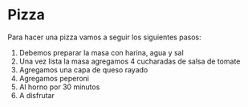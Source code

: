 # Pizza
Para hacer una pizza vamos a seguir los siguientes pasos:

1. Debemos preparar la masa con harina, agua y sal
2. Una vez lista la masa agregamos 4 cucharadas de salsa de tomate
3. Agregamos una capa de queso rayado
4. Agregamos peperoni 
5. Al horno por 30 minutos 
6. A disfrutar